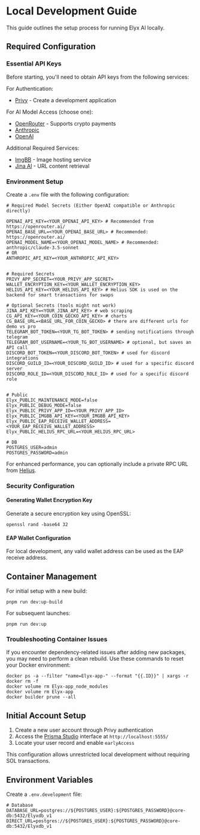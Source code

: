 # Local Development Guide

This guide outlines the setup process for running Elyx AI locally.

## Required Configuration

### Essential API Keys

Before starting, you'll need to obtain API keys from the following services:

For Authentication:
- [Privy](https://www.privy.io/) - Create a development application

For AI Model Access (choose one):
- [OpenRouter](https://openrouter.ai/) - Supports crypto payments
- [Anthropic](https://www.anthropic.com/)
- [OpenAI](https://platform.openai.com/)

Additional Required Services:
- [ImgBB](https://api.imgbb.com/) - Image hosting service
- [Jina AI](https://jina.ai/) - URL content retrieval

### Environment Setup

Create a `.env` file with the following configuration:

```
# Required Model Secrets (Either OpenAI compatible or Anthropic directly)

OPENAI_API_KEY=<YOUR_OPENAI_API_KEY> # Recommended from https://openrouter.ai/
OPENAI_BASE_URL=<YOUR_OPENAI_BASE_URL> # Recommended: https://openrouter.ai/
OPENAI_MODEL_NAME=<YOUR_OPENAI_MODEL_NAME> # Recommended: anthropic/claude-3.5-sonnet
# OR
ANTHROPIC_API_KEY=<YOUR_ANTHROPIC_API_KEY>


# Required Secrets
PRIVY_APP_SECRET=<YOUR_PRIVY_APP_SECRET>
WALLET_ENCRYPTION_KEY=<YOUR_WALLET_ENCRYPTION_KEY>
HELIUS_API_KEY=<YOUR_HELIUS_API_KEY> # Helius SDK is used on the backend for smart transactions for swaps

# Optional Secrets (tools might not work)
JINA_API_KEY=<YOUR_JINA_API_KEY> # web scraping
CG_API_KEY=<YOUR_COIN_GECKO_API_KEY> # charts
CG_BASE_URL=<BASE_URL_FOR_COIN_GECKO> # there are different urls for demo vs pro
TELEGRAM_BOT_TOKEN=<YOUR_TG_BOT_TOKEN> # sending notifications through telegram
TELEGRAM_BOT_USERNAME=<YOUR_TG_BOT_USERNAME> # optional, but saves an API call
DISCORD_BOT_TOKEN=<YOUR_DISCORD_BOT_TOKEN> # used for discord integrations
DISCORD_GUILD_ID=<YOUR_DISCORD_GUILD_ID> # used for a specific discord server
DISCORD_ROLE_ID=<YOUR_DISCORD_ROLE_ID> # used for a specific discord role


# Public
Elyx_PUBLIC_MAINTENANCE_MODE=false
Elyx_PUBLIC_DEBUG_MODE=false
Elyx_PUBLIC_PRIVY_APP_ID=<YOUR_PRIVY_APP_ID>
Elyx_PUBLIC_IMGBB_API_KEY=<YOUR_IMGBB_API_KEY>
Elyx_PUBLIC_EAP_RECEIVE_WALLET_ADDRESS=<YOUR_EAP_RECEIVE_WALLET_ADDRESS>
Elyx_PUBLIC_HELIUS_RPC_URL=<YOUR_HELIUS_RPC_URL>

# DB
POSTGRES_USER=admin
POSTGRES_PASSWORD=admin
```

For enhanced performance, you can optionally include a private RPC URL from [Helius](https://www.helius.dev/).

### Security Configuration

#### Generating Wallet Encryption Key

Generate a secure encryption key using OpenSSL:

```
openssl rand -base64 32
```

#### EAP Wallet Configuration

For local development, any valid wallet address can be used as the EAP receive address.

## Container Management

For initial setup with a new build:

```
pnpm run dev:up-build
```

For subsequent launches:

```
pnpm run dev:up
```

### Troubleshooting Container Issues

If you encounter dependency-related issues after adding new packages, you may need to perform a clean rebuild. Use these commands to reset your Docker environment:

```
docker ps -a --filter "name=Elyx-app-" --format "{{.ID}}" | xargs -r docker rm -f
docker volume rm Elyx-app_node_modules
docker volume rm Elyx-app
docker builder prune --all
```

## Initial Account Setup

1. Create a new user account through Privy authentication
2. Access the [Prisma Studio](https://github.com/prisma/studio) interface at `http://localhost:5555/`
3. Locate your user record and enable `earlyAccess`

This configuration allows unrestricted local development without requiring SOL transactions.

## Environment Variables
Create a `.env.development` file:

```env
# Database
DATABASE_URL=postgres://${POSTGRES_USER}:${POSTGRES_PASSWORD}@core-db:5432/Elyxdb_v1
DIRECT_URL=postgres://${POSTGRES_USER}:${POSTGRES_PASSWORD}@core-db:5432/Elyxdb_v1
```